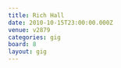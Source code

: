 ```yaml
---
title: Rich Hall
date: 2010-10-15T23:00:00.000Z
venue: v2879
categories: gig
board: 8
layout: gig
---
```

